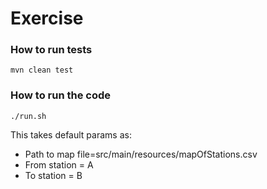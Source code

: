 # Exercise

### How to run tests
`mvn clean test`

### How to run the code
`./run.sh`
<p>This takes default params as:</p>
<ul>
<li>Path to map file=src/main/resources/mapOfStations.csv</li>
<li>From station = A</li>
<li>To station = B</li>
</ul>
